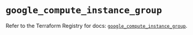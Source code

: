 # `google_compute_instance_group`

Refer to the Terraform Registry for docs: [`google_compute_instance_group`](https://registry.terraform.io/providers/hashicorp/google/6.29.0/docs/resources/compute_instance_group).

